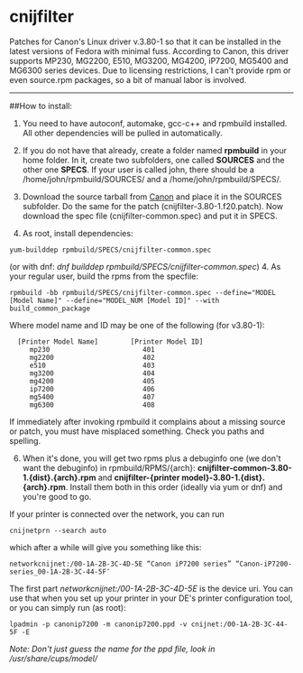 cnijfilter
==========

Patches for Canon's Linux driver v.3.80-1 so that it can be installed in the latest versions of Fedora with minimal fuss.
According to Canon, this driver supports MP230, MG2200, E510, MG3200, MG4200, iP7200, MG5400 and MG6300 series devices.
Due to licensing restrictions, I can't provide rpm or even source.rpm packages, so a bit of manual labor is involved.
___
##How to install:

1. You need to have autoconf, automake, gcc-c++ and rpmbuild installed. All other dependencies will be pulled in automatically.

2. If you do not have that already, create a folder named **rpmbuild** in your home folder. In it, create two subfolders, one called **SOURCES** and the other one **SPECS**. If your user is called john, there should be a /home/john/rpmbuild/SOURCES/ and a /home/john/rpmbuild/SPECS/.

3. Download the source tarball from [Canon](http://www.canon.co.uk/Support/Consumer_Products/products/printers/InkJet/PIXMA_iP_series/PIXMA_iP7250.aspx?type=download&language=&os=Linux) and place it in the SOURCES subfolder. Do the same for the patch (cnijfilter-3.80-1.f20.patch). Now download the spec file (cnijfilter-common.spec) and put it in SPECS.

4. As root, install dependencies:

  `yum-builddep rpmbuild/SPECS/cnijfilter-common.spec`
  
  (or with dnf: *dnf builddep rpmbuild/SPECS/cnijfilter-common.spec*)
4. As your regular user, build the rpms from the specfile:

  `rpmbuild -bb rpmbuild/SPECS/cnijfilter-common.spec --define="MODEL [Model Name]" --define="MODEL_NUM [Model ID]" --with build_common_package`

  Where model name and ID may be one of the following (for v3.80-1):

      [Printer Model Name]        [Printer Model ID]
         mp230                       401
         mg2200                      402
         e510                        403
         mg3200                      404
         mg4200                      405
         ip7200                      406
         mg5400                      407
         mg6300                      408
  If immediately after invoking rpmbuild it complains about a missing source or patch, you must have misplaced something. Check you paths and spelling.

6. When it's done, you will get two rpms plus a debuginfo one (we don't want the debuginfo) in rpmbuild/RPMS/{arch}: **cnijfilter-common-3.80-1.{dist}.{arch}.rpm** and **cnijfilter-{printer model}-3.80-1.{dist}.{arch}.rpm**. Install them both in this order (ideally via yum or dnf) and you're good to go.

If your printer is connected over the network, you can run

`cnijnetprn --search auto`

which after a while will give you something like this:

`networkcnijnet:/00-1A-2B-3C-4D-5E “Canon iP7200 series” “Canon-iP7200-series_00-1A-2B-3C-44-5F″`

The first part *networkcnijnet:/00-1A-2B-3C-4D-5E* is the device uri. You can use that when you set up your printer in your DE's printer configuration tool, or you can simply run (as root):

`lpadmin -p canonip7200 -m canonip7200.ppd -v cnijnet:/00-1A-2B-3C-44-5F -E`

*_Note:_ Don't just guess the name for the ppd file, look in /usr/share/cups/model/* 
